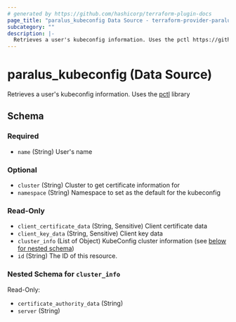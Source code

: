```yaml
---
# generated by https://github.com/hashicorp/terraform-plugin-docs
page_title: "paralus_kubeconfig Data Source - terraform-provider-paralus"
subcategory: ""
description: |-
  Retrieves a user's kubeconfig information. Uses the pctl https://github.com/paralus/cli library
---
```


# paralus_kubeconfig (Data Source)

Retrieves a user's kubeconfig information. Uses the [pctl](https://github.com/paralus/cli) library



<!-- schema generated by tfplugindocs -->
## Schema

### Required

- `name` (String) User's name

### Optional

- `cluster` (String) Cluster to get certificate information for
- `namespace` (String) Namespace to set as the default for the kubeconfig

### Read-Only

- `client_certificate_data` (String, Sensitive) Client certificate data
- `client_key_data` (String, Sensitive) Client key data
- `cluster_info` (List of Object) KubeConfig cluster information (see [below for nested schema](#nestedatt--cluster_info))
- `id` (String) The ID of this resource.

<a id="nestedatt--cluster_info"></a>
### Nested Schema for `cluster_info`

Read-Only:

- `certificate_authority_data` (String)
- `server` (String)



